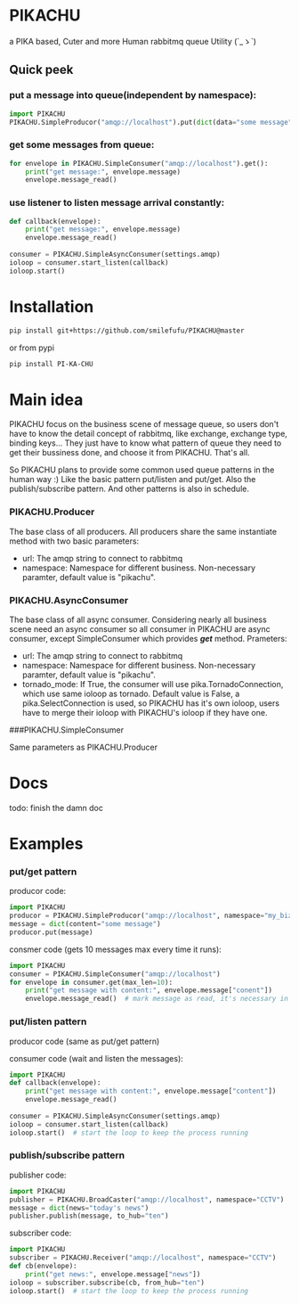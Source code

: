 # PIKACHU
a PIKA based, Cuter and more Human rabbitmq queue Utility (´_ゝ`)

## Quick peek
### put a message into queue(independent by namespace):
```python
import PIKACHU
PIKACHU.SimpleProducor("amqp://localhost").put(dict(data="some message"))
```

### get some messages from queue:

```python
for envelope in PIKACHU.SimpleConsumer("amqp://localhost").get():
    print("get message:", envelope.message)
    envelope.message_read()
```

### use listener to listen message arrival constantly:

```python
def callback(envelope):
    print("get message:", envelope.message)
    envelope.message_read()
    
consumer = PIKACHU.SimpleAsyncConsumer(settings.amqp)
ioloop = consumer.start_listen(callback)
ioloop.start()
```



# Installation

```bash
pip install git+https://github.com/smilefufu/PIKACHU@master
```
or from pypi
```bash
pip install PI-KA-CHU
```

# Main idea

PIKACHU focus on the business scene of message queue, so users don't have to know the detail concept of rabbitmq, like exchange, exchange type, binding keys... They just have to know what pattern of queue they need to get their bussiness done, and choose it from PIKACHU. That's all.

So PIKACHU plans to provide some common used queue patterns in the human way :) Like the basic pattern put/listen and put/get. Also the publish/subscribe pattern. And other patterns is also in schedule.

### PIKACHU.Producer

The base class of all producers. All producers share the same instantiate method with two basic parameters:

- url:  The amqp string to connect to rabbitmq
- namespace: Namespace for different business. Non-necessary paramter, default value is "pikachu".

### PIKACHU.AsyncConsumer

The base class of all async consumer. Considering nearly all business scene need an async consumer so all consumer in PIKACHU are async consumer, except SimpleConsumer which provides ***get*** method. Prameters:

- url:  The amqp string to connect to rabbitmq
- namespace: Namespace for different business. Non-necessary paramter, default value is "pikachu".
- tornado_mode: If True, the consumer will use pika.TornadoConnection, which use same ioloop as tornado. Default value is False, a pika.SelectConnection is used, so PIKACHU has it's own ioloop, users have to merge their ioloop with PIKACHU's ioloop if they have one.

###PIKACHU.SimpleConsumer

Same parameters as PIKACHU.Producer

# Docs

todo: finish the damn doc

# Examples

### put/get pattern

producor code:

```python
import PIKACHU
producor = PIKACHU.SimpleProducor("amqp://localhost", namespace="my_biz")
message = dict(content="some message")
producor.put(message)
```

consmer code (gets 10 messages max every time it runs):

```python
import PIKACHU
consumer = PIKACHU.SimpleConsumer("amqp://localhost")
for envelope in consumer.get(max_len=10):
    print("get message with content:", envelope.message["conent"])
    envelope.message_read()  # mark message as read, it's necessary in put/get or put/listen pattern. If you miss it, all unmarked message will be delivered again next time you start your consumer.
```

### put/listen pattern

producor code (same as put/get pattern)

consumer code (wait and listen the messages):

```python
import PIKACHU
def callback(envelope):
    print("get message with content:", envelope.message["content"])
    envelope.message_read()
    
consumer = PIKACHU.SimpleAsyncConsumer(settings.amqp)
ioloop = consumer.start_listen(callback)
ioloop.start()  # start the loop to keep the process running
```

### publish/subscribe pattern

publisher code:

```python
import PIKACHU
publisher = PIKACHU.BroadCaster("amqp://localhost", namespace="CCTV")
message = dict(news="today's news")
publisher.publish(message, to_hub="ten")
```

subscriber code:

```python
import PIKACHU
subscriber = PIKACHU.Receiver("amqp://localhost", namespace="CCTV")
def cb(envelope):
    print("get news:", envelope.message["news"])
ioloop = subscriber.subscribe(cb, from_hub="ten")
ioloop.start()  # start the loop to keep the process running
```











